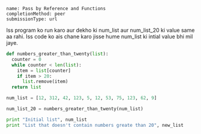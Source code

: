 ```ngMeta
name: Pass by Reference and Functions
completionMethod: peer
submissionType: url
```

Iss program ko run karo aur dekho ki num_list aur num_list_20 ki value same aa rahi. Iss code ko ais chane karo jisse hume num_list ki intial value bhi mil jaye.

```python
def numbers_greater_than_twenty(list):
  counter = 0
  while counter < len(list):
    item = list[counter]
    if item > 20:
      list.remove(item)
  return list

num_list = [12, 312, 42, 123, 5, 12, 53, 75, 123, 62, 9]

num_list_20 = numbers_greater_than_twenty(num_list)

print "Initial list", num_list
print "List that doesn't contain numbers greate than 20", new_list
```
